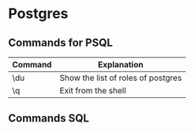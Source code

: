 # Postgres

## Commands for PSQL

| Command | Explanation |
| ------- | ----------- |
| \du     | Show the list of roles of postgres |
| \q      | Exit from the shell |

## Commands SQL
